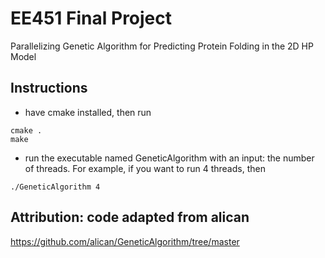 # EE451 Final Project
Parallelizing Genetic Algorithm for Predicting Protein Folding in the 2D HP Model

## Instructions

- have cmake installed, then run
 ```
 cmake .
 make
 ```
- run the executable named GeneticAlgorithm with an input: the number of threads. For example, if you want to run 4 threads, then
 ```
 ./GeneticAlgorithm 4
 ```

## Attribution: code adapted from alican
https://github.com/alican/GeneticAlgorithm/tree/master